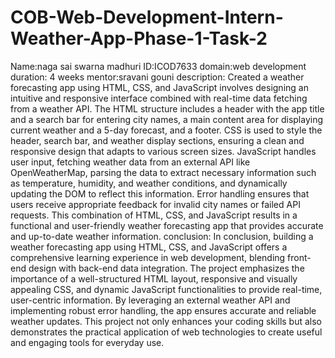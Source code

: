# COB-Web-Development-Intern-Weather-App-Phase-1-Task-2
Name:naga sai swarna madhuri
ID:ICOD7633
domain:web development
duration: 4 weeks
mentor:sravani gouni
description:
  Created a weather forecasting app using HTML, CSS, and JavaScript involves designing an intuitive and responsive interface combined with real-time data fetching from a weather API. The HTML structure includes a header with the app title and a search bar for entering city names, a main content area for displaying current weather and a 5-day forecast, and a footer. CSS is used to style the header, search bar, and weather display sections, ensuring a clean and responsive design that adapts to various screen sizes. JavaScript handles user input, fetching weather data from an external API like OpenWeatherMap, parsing the data to extract necessary information such as temperature, humidity, and weather conditions, and dynamically updating the DOM to reflect this information. Error handling ensures that users receive appropriate feedback for invalid city names or failed API requests. This combination of HTML, CSS, and JavaScript results in a functional and user-friendly weather forecasting app that provides accurate and up-to-date weather information.
  conclusion:
  In conclusion, building a weather forecasting app using HTML, CSS, and JavaScript offers a comprehensive learning experience in web development, blending front-end design with back-end data integration. The project emphasizes the importance of a well-structured HTML layout, responsive and visually appealing CSS, and dynamic JavaScript functionalities to provide real-time, user-centric information. By leveraging an external weather API and implementing robust error handling, the app ensures accurate and reliable weather updates. This project not only enhances your coding skills but also demonstrates the practical application of web technologies to create useful and engaging tools for everyday use.
